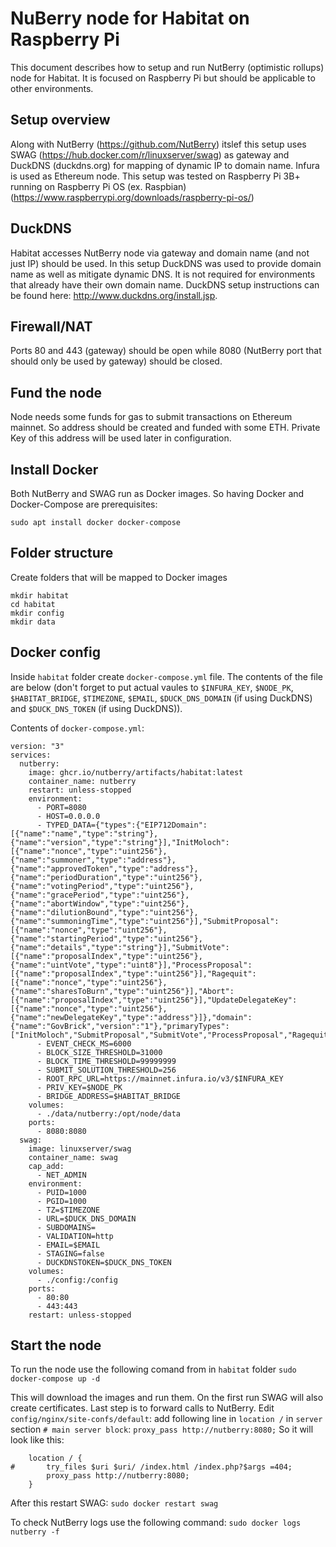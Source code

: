 # NuBerry node for Habitat on Raspberry Pi
This document describes how to setup and run NutBerry (optimistic rollups) node for Habitat. It is focused on Raspberry Pi but should be applicable to other environments. 

## Setup overview
Along with NutBerry (https://github.com/NutBerry) itslef this setup uses SWAG (https://hub.docker.com/r/linuxserver/swag) as gateway and DuckDNS (duckdns.org) for mapping of dynamic IP to domain name. Infura is used as Ethereum node.
This setup was tested on Raspberry Pi 3B+ running on Raspberry Pi OS (ex. Raspbian) (https://www.raspberrypi.org/downloads/raspberry-pi-os/)

## DuckDNS
Habitat accesses NutBerry node via gateway and domain name (and not just IP) should be used. In this setup DuckDNS was used to provide domain name as well as mitigate dynamic DNS. It is not required for environments that already have their own domain name. DuckDNS setup instructions can be found here: http://www.duckdns.org/install.jsp.

## Firewall/NAT
Ports 80 and 443 (gateway) should be open while 8080 (NutBerry port that should only be used by gateway) should be closed.

## Fund the node
Node needs some funds for gas to submit transactions on Ethereum mainnet. So address should be created and funded with some ETH. Private Key of this address will be used later in configuration.

## Install Docker
Both NutBerry and SWAG run as Docker images. So having Docker and Docker-Compose are prerequisites:
```
sudo apt install docker docker-compose
```

## Folder structure
Create folders that will be mapped to Docker images
```
mkdir habitat
cd habitat
mkdir config
mkdir data
```

## Docker config
Inside `habitat` folder create `docker-compose.yml` file. The contents of the file are below (don't forget to put actual vaules to `$INFURA_KEY`, `$NODE_PK`, `$HABITAT_BRIDGE`, `$TIMEZONE`, `$EMAIL`, `$DUCK_DNS_DOMAIN` (if using DuckDNS) and `$DUCK_DNS_TOKEN` (if using DuckDNS)).

Contents of `docker-compose.yml`:
```
version: "3"
services:
  nutberry:
    image: ghcr.io/nutberry/artifacts/habitat:latest
    container_name: nutberry
    restart: unless-stopped
    environment:
      - PORT=8080 
      - HOST=0.0.0.0
      - TYPED_DATA={"types":{"EIP712Domain":[{"name":"name","type":"string"},{"name":"version","type":"string"}],"InitMoloch":[{"name":"nonce","type":"uint256"},{"name":"summoner","type":"address"},{"name":"approvedToken","type":"address"},{"name":"periodDuration","type":"uint256"},{"name":"votingPeriod","type":"uint256"},{"name":"gracePeriod","type":"uint256"},{"name":"abortWindow","type":"uint256"},{"name":"dilutionBound","type":"uint256"},{"name":"summoningTime","type":"uint256"}],"SubmitProposal":[{"name":"nonce","type":"uint256"},{"name":"startingPeriod","type":"uint256"},{"name":"details","type":"string"}],"SubmitVote":[{"name":"proposalIndex","type":"uint256"},{"name":"uintVote","type":"uint8"}],"ProcessProposal":[{"name":"proposalIndex","type":"uint256"}],"Ragequit":[{"name":"nonce","type":"uint256"},{"name":"sharesToBurn","type":"uint256"}],"Abort":[{"name":"proposalIndex","type":"uint256"}],"UpdateDelegateKey":[{"name":"nonce","type":"uint256"},{"name":"newDelegateKey","type":"address"}]},"domain":{"name":"GovBrick","version":"1"},"primaryTypes":["InitMoloch","SubmitProposal","SubmitVote","ProcessProposal","Ragequit","Abort","UpdateDelegateKey"]}
      - EVENT_CHECK_MS=6000
      - BLOCK_SIZE_THRESHOLD=31000
      - BLOCK_TIME_THRESHOLD=99999999
      - SUBMIT_SOLUTION_THRESHOLD=256
      - ROOT_RPC_URL=https://mainnet.infura.io/v3/$INFURA_KEY
      - PRIV_KEY=$NODE_PK
      - BRIDGE_ADDRESS=$HABITAT_BRIDGE
    volumes:
      - ./data/nutberry:/opt/node/data
    ports:
      - 8080:8080
  swag:
    image: linuxserver/swag
    container_name: swag
    cap_add:
      - NET_ADMIN
    environment:
      - PUID=1000
      - PGID=1000
      - TZ=$TIMEZONE
      - URL=$DUCK_DNS_DOMAIN
      - SUBDOMAINS=
      - VALIDATION=http
      - EMAIL=$EMAIL
      - STAGING=false
      - DUCKDNSTOKEN=$DUCK_DNS_TOKEN
    volumes:
      - ./config:/config
    ports:
      - 80:80
      - 443:443
    restart: unless-stopped
```

## Start the node
To run the node use the following comand from in `habitat` folder
`sudo docker-compose up -d`

This will download the images and run them. On the first run SWAG will also create certificates. Last step is to forward calls to NutBerry. Edit `config/nginx/site-confs/default`: add following line in `location /` in `server` section `# main server block`:
`proxy_pass http://nutberry:8080;`
So it will look like this:
```
	location / {
#		try_files $uri $uri/ /index.html /index.php?$args =404;
		proxy_pass http://nutberry:8080;
	}
```
After this restart SWAG:
`sudo docker restart swag`

To check NutBerry logs use the following command:
`sudo docker logs nutberry -f`
